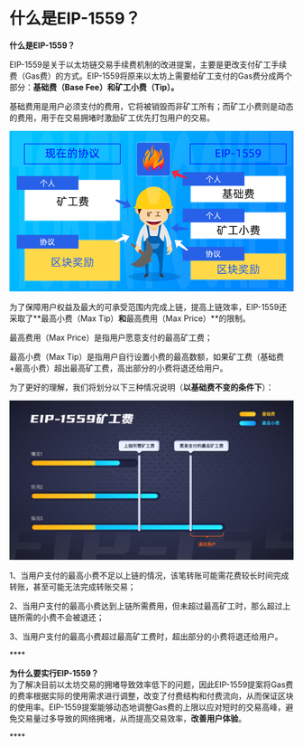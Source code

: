 # 什么是EIP-1559？

**什么是EIP-1559？**

EIP-1559是关于以太坊链交易手续费机制的改进提案，主要是更改支付矿工手续费（Gas费）的方式。EIP-1559将原来以太坊上需要给矿工支付的Gas费分成两个部分：**基础费（Base Fee）和矿工小费（Tip）。**

基础费用是用户必须支付的费用，它将被销毁而非矿工所有；而矿工小费则是动态的费用，用于在交易拥堵时激励矿工优先打包用户的交易。

![](../../.gitbook/assets/kuang-gong-fei-kao-bei-.png)



为了保障用户权益及最大的可承受范围内完成上链，提高上链效率，EIP-1559还采取了**最高小费（Max Tip）**和**最高费用（Max Price）**的限制。

最高费用（Max Price）是指用户愿意支付的最高矿工费；

最高小费（Max Tip）是指用户自行设置小费的最高数额，如果矿工费（基础费+最高小费）超出最高矿工费，高出部分的小费将退还给用户。



为了更好的理解，我们将划分以下三种情况说明（**以基础费不变的条件下**）：

![](../../.gitbook/assets/eip-1559.png)

1、当用户支付的最高小费不足以上链的情况，该笔转账可能需花费较长时间完成转账，甚至可能无法完成转账交易；

2、当用户支付的最高小费达到上链所需费用，但未超过最高矿工时，那么超过上链所需的小费不会被退还；

3、当用户支付的最高小费超过最高矿工费时，超出部分的小费将退还给用户。

\*\*\*\*

**为什么要实行EIP-1559？**  
为了解决目前以太坊交易的拥堵导致效率低下的问题，因此EIP-1559提案将Gas费的费率根据实际的使用需求进行调整，改变了付费结构和付费流向，从而保证区块的使用率。EIP-1559提案能够动态地调整Gas费的上限以应对短时的交易高峰，避免交易量过多导致的网络拥堵，从而提高交易效率，**改善用户体验**。







\*\*\*\*

